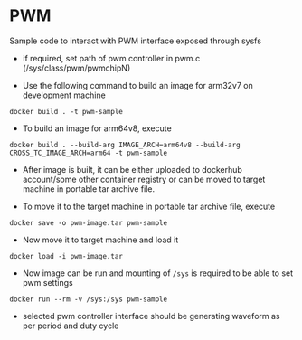  # PWM

Sample code to interact with PWM interface exposed through sysfs

- if required, set path of pwm controller in pwm.c (/sys/class/pwm/pwmchipN)
 
- Use the following command to build an image for arm32v7 on development machine

```
docker build . -t pwm-sample
```

- To build an image for arm64v8, execute
```
docker build . --build-arg IMAGE_ARCH=arm64v8 --build-arg CROSS_TC_IMAGE_ARCH=arm64 -t pwm-sample
```

- After image is built, it can be either uploaded to dockerhub account/some other container registry
or can be moved to target machine in portable tar archive file.

- To move it to the target machine in portable tar archive file, execute

```
docker save -o pwm-image.tar pwm-sample
```

- Now move it to target machine and load it

```
docker load -i pwm-image.tar
```

- Now image can be run and mounting of ```/sys``` is required to be able to set pwm settings

```
docker run --rm -v /sys:/sys pwm-sample
``` 

- selected pwm controller interface should be generating waveform as per period and duty cycle

